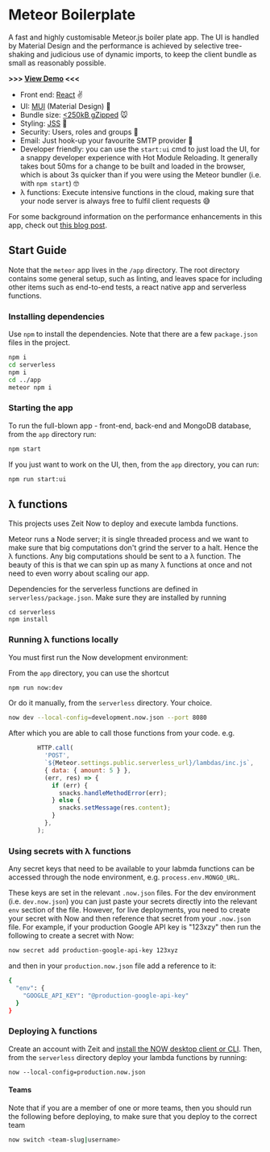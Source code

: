 # Meteor Boilerplate

A fast and highly customisable Meteor.js boiler plate app.
The UI is handled by Material Design and the performance is achieved 
by selective tree-shaking and judicious use of dynamic imports, to
keep the client bundle as small as reasonably possible.

**>>> [View Demo](https://meteor.ninjapixel.io) <<<**


* Front end: [React](https://reactjs.org/) ✌️
* UI: [MUI](https://material-ui.com/) (Material Design) 🎨
* Bundle size: [<250kB gZipped](https://www.ninjapixel.io/meteor-bundle-size.html) 🐭
* Styling: [JSS](http://cssinjs.org/) 💅
* Security: Users, roles and groups 🔐
* Email: Just hook-up your favourite SMTP provider 📧
* Developer friendly: you can use the `start:ui` cmd to just load the UI, for a snappy developer experience with Hot Module Reloading. It generally takes bout 50ms for a change to be built and loaded in the browser, which is about 3s quicker than if you were using
  the Meteor bundler (i.e. with `npm start`) 🤓
* λ functions: Execute intensive functions in the cloud, making sure that your node server is always free to fulfil client requests 😅


For some background information on the performance enhancements in this app, check out [this blog post](https://www.ninjapixel.io/meteor-bundle-size.html).

## Start Guide

Note that the `meteor` app lives in the `/app` directory. The root directory contains
some general setup, such as linting, and leaves space for including other items such as end-to-end
tests, a react native app and serverless functions.

### Installing dependencies

Use `npm` to install the dependencies. Note that there are a few `package.json` files in the project.

```bash
npm i
cd serverless
npm i
cd ../app
meteor npm i
```

### Starting the app

To run the full-blown app - front-end, back-end and MongoDB database, from the `app` directory run:

```bash
npm start
```

If you just want to work on the UI, then, from the `app` directory, you can run:
```bash
npm run start:ui
```

## λ functions

This projects uses Zeit Now to deploy and execute lambda functions.

Meteor runs a Node server; it is single threaded process and we want to make sure that
big computations don't grind the server to a halt. Hence the λ functions. Any big computations
should be sent to a λ function. The beauty of this is that we can spin up as many λ functions at
once and not need to even worry about scaling our app.

Dependencies for the serverless functions are defined in `serverless/package.json`. Make sure they are installed by running

    cd serverless
    npm install

### Running λ functions locally

You must first run the Now development environment:

From the `app` directory, you can use the shortcut
```bash
npm run now:dev
```

Or do it manually, from the `serverless` directory. Your choice.
```bash
now dev --local-config=development.now.json --port 8080
```

After which you are able to call those functions from your code. e.g.
```javascript
        HTTP.call(
          'POST',
          `${Meteor.settings.public.serverless_url}/lambdas/inc.js`,
          { data: { amount: 5 } },
          (err, res) => {
            if (err) {
              snacks.handleMethodError(err);
            } else {
              snacks.setMessage(res.content);
            }
          },
        );
```


### Using secrets with λ functions
Any secret keys that need to be available to your labmda functions can be
accessed through the node environment, e.g. `process.env.MONGO_URL`.

These keys are set in the relevant `.now.json` files.
For the dev environment (i.e. `dev.now.json`) you can just paste your secrets directly into the relevant `env` section of the file.
However, for live deployments, you need to create your secret with Now and then reference that secret from your `.now.json` file.
For example, if your production Google API key is "123xzy" then run the following to create a secret with Now:

```bash
now secret add production-google-api-key 123xyz
```

and then in your `production.now.json` file add a reference to it:

```bash
{
  "env": {
    "GOOGLE_API_KEY": "@production-google-api-key"
  }
}
```


### Deploying λ functions

Create an account with Zeit and [install the NOW desktop client or CLI](https://zeit.co/download). Then, from the `serverless` directory deploy
your lambda functions by running:

    now --local-config=production.now.json

#### Teams
Note that if you are a member of one or more teams, then you should
run the following before deploying, to make sure that you deploy 
to the correct team
```bash
now switch <team-slug|username>
```